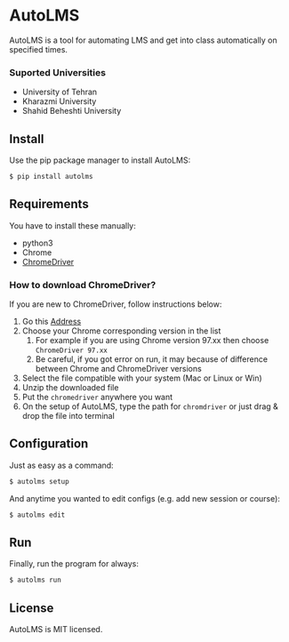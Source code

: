 # AutoLMS

AutoLMS is a tool for automating LMS and get into class automatically on specified times.

### Suported Universities

- University of Tehran
- Kharazmi University
- Shahid Beheshti University

## Install

Use the pip package manager to install AutoLMS:

```sh
$ pip install autolms
```

## Requirements

You have to install these manually:

- python3
- Chrome
- [ChromeDriver](https://chromedriver.chromium.org/downloads)

### How to download ChromeDriver?

If you are new to ChromeDriver, follow instructions below:

1) Go this [Address](https://chromedriver.chromium.org/downloads)
2) Choose your Chrome corresponding version in the list
    1) For example if you are using Chrome version 97.xx then choose
       `ChromeDriver 97.xx`
    2) Be careful, if you got error on run, it may because of difference between Chrome and ChromeDriver versions
3) Select the file compatible with your system (Mac or Linux or Win)
4) Unzip the downloaded file
5) Put the `chromedriver` anywhere you want
6) On the setup of AutoLMS, type the path for `chromdriver` or just drag & drop the file into terminal

## Configuration

Just as easy as a command:

```sh
$ autolms setup
```

And anytime you wanted to edit configs (e.g. add new session or course):

```sh
$ autolms edit
```

## Run

Finally, run the program for always:

```sh
$ autolms run
```

## License

AutoLMS is MIT licensed.